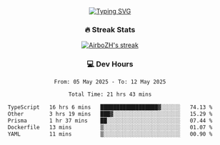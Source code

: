 
<div align="center">
  <a href="https://git.io/typing-svg"><img src="https://readme-typing-svg.demolab.com?font=Fira+Code&size=30&pause=1000&color=33F7F5&center=true&vCenter=true&width=435&lines=Hi+there+%F0%9F%91%8B+I+am+AirboZH+;Welcome+to+my+Github" alt="Typing SVG" /></a>

<h3>🔥 Streak Stats</h3>

<!-- GitHub Readme Streak Stats - https://github.com/DenverCoder1/github-readme-streak-stats -->
<p>
  <a href="https://github.com/DenverCoder1/github-readme-streak-stats">
    <img title="🔥 Get streak stats for your profile at git.io/streak-stats" alt="AirboZH's streak" src="https://streak-stats.demolab.com/?user=AirboZH&theme=monokai-metallian&hide_border=true"/>
  </a>
</p>

<h3>💻 Dev Hours</h3>
<!--START_SECTION:waka-->

```txt
From: 05 May 2025 - To: 12 May 2025

Total Time: 21 hrs 43 mins

TypeScript   16 hrs 6 mins   ██████████████████▓░░░░░░   74.13 %
Other        3 hrs 19 mins   ███▓░░░░░░░░░░░░░░░░░░░░░   15.29 %
Prisma       1 hr 37 mins    ██░░░░░░░░░░░░░░░░░░░░░░░   07.44 %
Dockerfile   13 mins         ▒░░░░░░░░░░░░░░░░░░░░░░░░   01.07 %
YAML         11 mins         ▒░░░░░░░░░░░░░░░░░░░░░░░░   00.90 %
```

<!--END_SECTION:waka-->
</div>  
